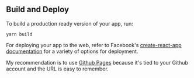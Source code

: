 ## Build and Deploy

To build a production ready version of your app, run:

```yarn build```

For deploying your app to the web, refer to Facebook's [create-react-app documentation](https://github.com/facebook/create-react-app/blob/master/packages/react-scripts/template/README.md#deployment) for a variety of options for deployment.

My recommendation is to use [Github Pages](https://github.com/facebook/create-react-app/blob/master/packages/react-scripts/template/README.md#github-pages) because it's tied to your Github account and the URL is easy to remember.

